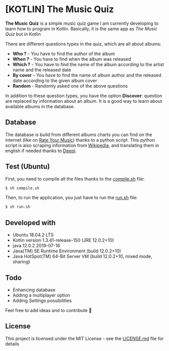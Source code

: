 # [KOTLIN] The Music Quiz

**The Music Quiz** is a simple music quiz game I am currently developing to learn how to program in Kotlin. Basically, it is the same app as _The Music Quiz_ but in Kotlin

There are different questions types in the quiz, which are all about albums:

  - __Who ?__ - You have to find the author of the album
  - __When ?__ - You have to find when the album was released
  - __Which ?__ - You have to find the name of the album according to the artist name and the released date
  - __By cover__ - You have to find the name of album author and the released date according to the given album cover
  - __Random__ - Randomly asked one of the above questions

In addition to these question types, you have the option __Discover__: question are replaced by information about an album. It is a good way to learn about available albums in the database.

## Database
The database is build from different albums charts you can find on the internet (like on [Rate Your Music]) thanks to a python script. This python script is also scraping information from [Wikipedia], and translating them in english if needed thanks to [Deepl].

## Test (Ubuntu)
First, you need to compile all the files thanks to the [compile.sh] file: 
```sh
$ sh compile.sh
```

Then, to run the application, you just have to run the [run.sh] file:
```sh
$ sh run.sh
```

## Developed with
  - Ubuntu 18.04.2 LTS
  - Kotlin version 1.3.41-release-150 (JRE 12.0.2+10)
  - java 12.0.2 2019-07-16
  - Java(TM) SE Runtime Environment (build 12.0.2+10)
  - Java HotSpot(TM) 64-Bit Server VM (build 12.0.2+10, mixed mode, sharing)

## Todo
  - Enhancing database
  - Adding a multiplayer option
  - Adding _Settings_ possibilities

Feel free to add ideas and to contribute :metal:

## License
This project is licensed under the MIT License - see the [LICENSE.md] file for details




   [compile.sh]: <compile.sh>
   [run.sh]: <run.sh>
   [LICENSE.md]: <LICENSE.md>
   [Rate Your Music]: <https://rateyourmusic.com/>
   [Wikipedia]: <https://www.wikipedia.org/>
   [Deepl]: <https://www.deepl.com/translator>